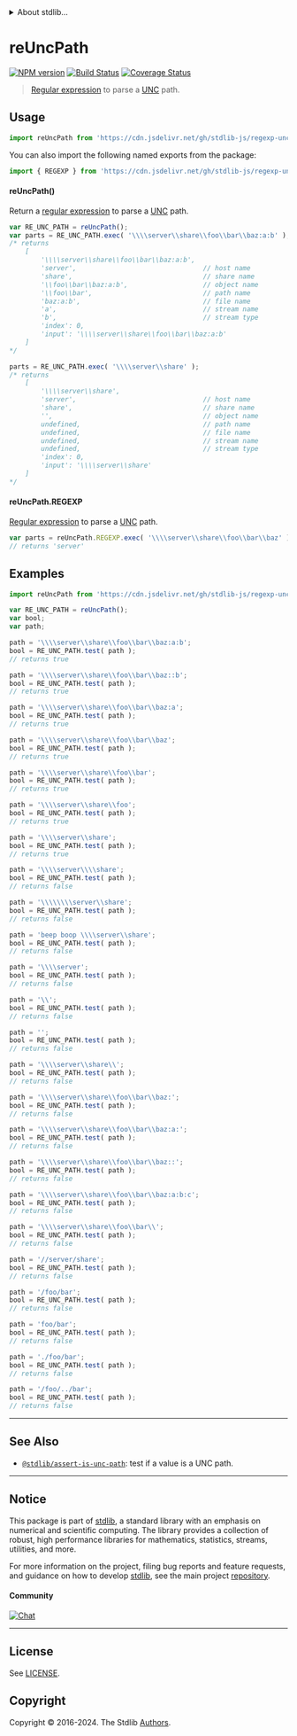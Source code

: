 <!--

@license Apache-2.0

Copyright (c) 2018 The Stdlib Authors.

Licensed under the Apache License, Version 2.0 (the "License");
you may not use this file except in compliance with the License.
You may obtain a copy of the License at

   http://www.apache.org/licenses/LICENSE-2.0

Unless required by applicable law or agreed to in writing, software
distributed under the License is distributed on an "AS IS" BASIS,
WITHOUT WARRANTIES OR CONDITIONS OF ANY KIND, either express or implied.
See the License for the specific language governing permissions and
limitations under the License.

-->


<details>
  <summary>
    About stdlib...
  </summary>
  <p>We believe in a future in which the web is a preferred environment for numerical computation. To help realize this future, we've built stdlib. stdlib is a standard library, with an emphasis on numerical and scientific computation, written in JavaScript (and C) for execution in browsers and in Node.js.</p>
  <p>The library is fully decomposable, being architected in such a way that you can swap out and mix and match APIs and functionality to cater to your exact preferences and use cases.</p>
  <p>When you use stdlib, you can be absolutely certain that you are using the most thorough, rigorous, well-written, studied, documented, tested, measured, and high-quality code out there.</p>
  <p>To join us in bringing numerical computing to the web, get started by checking us out on <a href="https://github.com/stdlib-js/stdlib">GitHub</a>, and please consider <a href="https://opencollective.com/stdlib">financially supporting stdlib</a>. We greatly appreciate your continued support!</p>
</details>

# reUncPath

[![NPM version][npm-image]][npm-url] [![Build Status][test-image]][test-url] [![Coverage Status][coverage-image]][coverage-url] <!-- [![dependencies][dependencies-image]][dependencies-url] -->

> [Regular expression][regexp] to parse a [UNC][unc] path.



<section class="usage">

## Usage

```javascript
import reUncPath from 'https://cdn.jsdelivr.net/gh/stdlib-js/regexp-unc-path@deno/mod.js';
```

You can also import the following named exports from the package:

```javascript
import { REGEXP } from 'https://cdn.jsdelivr.net/gh/stdlib-js/regexp-unc-path@deno/mod.js';
```

#### reUncPath()

Return a [regular expression][regexp] to parse a [UNC][unc] path. 

```javascript
var RE_UNC_PATH = reUncPath();
var parts = RE_UNC_PATH.exec( '\\\\server\\share\\foo\\bar\\baz:a:b' );
/* returns
    [
        '\\\\server\\share\\foo\\bar\\baz:a:b',
        'server',                                // host name
        'share',                                 // share name
        '\\foo\\bar\\baz:a:b',                   // object name
        '\\foo\\bar',                            // path name
        'baz:a:b',                               // file name
        'a',                                     // stream name
        'b',                                     // stream type
        'index': 0,
        'input': '\\\\server\\share\\foo\\bar\\baz:a:b'
    ]
*/

parts = RE_UNC_PATH.exec( '\\\\server\\share' );
/* returns
    [
        '\\\\server\\share',
        'server',                                // host name
        'share',                                 // share name
        '',                                      // object name
        undefined,                               // path name
        undefined,                               // file name
        undefined,                               // stream name
        undefined,                               // stream type
        'index': 0,
        'input': '\\\\server\\share'
    ]
*/
```

#### reUncPath.REGEXP

[Regular expression][regexp] to parse a [UNC][unc] path. 

```javascript
var parts = reUncPath.REGEXP.exec( '\\\\server\\share\\foo\\bar\\baz' )[ 1 ];
// returns 'server'
```

</section>

<!-- /.usage -->

<section class="examples">

## Examples

<!-- eslint no-undef: "error" -->

```javascript
import reUncPath from 'https://cdn.jsdelivr.net/gh/stdlib-js/regexp-unc-path@deno/mod.js';

var RE_UNC_PATH = reUncPath();
var bool;
var path;

path = '\\\\server\\share\\foo\\bar\\baz:a:b';
bool = RE_UNC_PATH.test( path );
// returns true

path = '\\\\server\\share\\foo\\bar\\baz::b';
bool = RE_UNC_PATH.test( path );
// returns true

path = '\\\\server\\share\\foo\\bar\\baz:a';
bool = RE_UNC_PATH.test( path );
// returns true

path = '\\\\server\\share\\foo\\bar\\baz';
bool = RE_UNC_PATH.test( path );
// returns true

path = '\\\\server\\share\\foo\\bar';
bool = RE_UNC_PATH.test( path );
// returns true

path = '\\\\server\\share\\foo';
bool = RE_UNC_PATH.test( path );
// returns true

path = '\\\\server\\share';
bool = RE_UNC_PATH.test( path );
// returns true

path = '\\\\server\\\\share';
bool = RE_UNC_PATH.test( path );
// returns false

path = '\\\\\\\\server\\share';
bool = RE_UNC_PATH.test( path );
// returns false

path = 'beep boop \\\\server\\share';
bool = RE_UNC_PATH.test( path );
// returns false

path = '\\\\server';
bool = RE_UNC_PATH.test( path );
// returns false

path = '\\';
bool = RE_UNC_PATH.test( path );
// returns false

path = '';
bool = RE_UNC_PATH.test( path );
// returns false

path = '\\\\server\\share\\';
bool = RE_UNC_PATH.test( path );
// returns false

path = '\\\\server\\share\\foo\\bar\\baz:';
bool = RE_UNC_PATH.test( path );
// returns false

path = '\\\\server\\share\\foo\\bar\\baz:a:';
bool = RE_UNC_PATH.test( path );
// returns false

path = '\\\\server\\share\\foo\\bar\\baz::';
bool = RE_UNC_PATH.test( path );
// returns false

path = '\\\\server\\share\\foo\\bar\\baz:a:b:c';
bool = RE_UNC_PATH.test( path );
// returns false

path = '\\\\server\\share\\foo\\bar\\';
bool = RE_UNC_PATH.test( path );
// returns false

path = '//server/share';
bool = RE_UNC_PATH.test( path );
// returns false

path = '/foo/bar';
bool = RE_UNC_PATH.test( path );
// returns false

path = 'foo/bar';
bool = RE_UNC_PATH.test( path );
// returns false

path = './foo/bar';
bool = RE_UNC_PATH.test( path );
// returns false

path = '/foo/../bar';
bool = RE_UNC_PATH.test( path );
// returns false
```

</section>

<!-- /.examples -->

<!-- Section for related `stdlib` packages. Do not manually edit this section, as it is automatically populated. -->

<section class="related">

* * *

## See Also

-   <span class="package-name">[`@stdlib/assert-is-unc-path`][@stdlib/assert/is-unc-path]</span><span class="delimiter">: </span><span class="description">test if a value is a UNC path.</span>

</section>

<!-- /.related -->

<!-- Section for all links. Make sure to keep an empty line after the `section` element and another before the `/section` close. -->


<section class="main-repo" >

* * *

## Notice

This package is part of [stdlib][stdlib], a standard library with an emphasis on numerical and scientific computing. The library provides a collection of robust, high performance libraries for mathematics, statistics, streams, utilities, and more.

For more information on the project, filing bug reports and feature requests, and guidance on how to develop [stdlib][stdlib], see the main project [repository][stdlib].

#### Community

[![Chat][chat-image]][chat-url]

---

## License

See [LICENSE][stdlib-license].


## Copyright

Copyright &copy; 2016-2024. The Stdlib [Authors][stdlib-authors].

</section>

<!-- /.stdlib -->

<!-- Section for all links. Make sure to keep an empty line after the `section` element and another before the `/section` close. -->

<section class="links">

[npm-image]: http://img.shields.io/npm/v/@stdlib/regexp-unc-path.svg
[npm-url]: https://npmjs.org/package/@stdlib/regexp-unc-path

[test-image]: https://github.com/stdlib-js/regexp-unc-path/actions/workflows/test.yml/badge.svg?branch=v0.2.1
[test-url]: https://github.com/stdlib-js/regexp-unc-path/actions/workflows/test.yml?query=branch:v0.2.1

[coverage-image]: https://img.shields.io/codecov/c/github/stdlib-js/regexp-unc-path/main.svg
[coverage-url]: https://codecov.io/github/stdlib-js/regexp-unc-path?branch=main

<!--

[dependencies-image]: https://img.shields.io/david/stdlib-js/regexp-unc-path.svg
[dependencies-url]: https://david-dm.org/stdlib-js/regexp-unc-path/main

-->

[chat-image]: https://img.shields.io/gitter/room/stdlib-js/stdlib.svg
[chat-url]: https://app.gitter.im/#/room/#stdlib-js_stdlib:gitter.im

[stdlib]: https://github.com/stdlib-js/stdlib

[stdlib-authors]: https://github.com/stdlib-js/stdlib/graphs/contributors

[umd]: https://github.com/umdjs/umd
[es-module]: https://developer.mozilla.org/en-US/docs/Web/JavaScript/Guide/Modules

[deno-url]: https://github.com/stdlib-js/regexp-unc-path/tree/deno
[deno-readme]: https://github.com/stdlib-js/regexp-unc-path/blob/deno/README.md
[umd-url]: https://github.com/stdlib-js/regexp-unc-path/tree/umd
[umd-readme]: https://github.com/stdlib-js/regexp-unc-path/blob/umd/README.md
[esm-url]: https://github.com/stdlib-js/regexp-unc-path/tree/esm
[esm-readme]: https://github.com/stdlib-js/regexp-unc-path/blob/esm/README.md
[branches-url]: https://github.com/stdlib-js/regexp-unc-path/blob/main/branches.md

[stdlib-license]: https://raw.githubusercontent.com/stdlib-js/regexp-unc-path/main/LICENSE

[regexp]: https://developer.mozilla.org/en-US/docs/Web/JavaScript/Guide/Regular_Expressions

[unc]: https://msdn.microsoft.com/en-us/library/gg465305.aspx

<!-- <related-links> -->

[@stdlib/assert/is-unc-path]: https://github.com/stdlib-js/assert-is-unc-path/tree/deno

<!-- </related-links> -->

</section>

<!-- /.links -->
